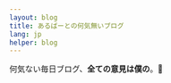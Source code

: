 ```yaml
---
layout: blog
title: あるばーとの何気無いブログ
lang: jp
helper: blog
---
```

<p>何気ない毎日ブログ、<strong>全ての意見は僕の</strong>。👀</p>
